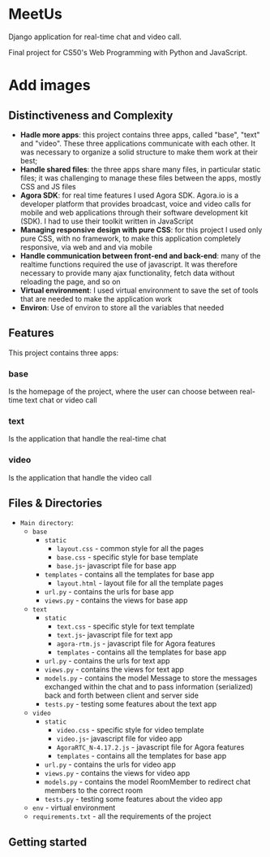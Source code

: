 # MeetUs
Django application for real-time chat and video call.

Final project for CS50's Web Programming with Python and JavaScript. 

# Add images

## Distinctiveness and Complexity
* **Hadle more apps**: this project contains three apps, called "base", "text" and "video". These three applications communicate with each other. It was necessary to organize a solid structure to make them work at their best;
* **Handle shared files**: the three apps share many files, in particular static files; it was challenging to manage these files between the apps, mostly CSS and JS files
* **Agora SDK**: for real time features I used Agora SDK. Agora.io is a developer platform that provides broadcast, voice and video calls for mobile and web applications through their software development kit (SDK). I had to use their toolkit written in JavaScript
* **Managing responsive design with pure CSS**: for this project I used only pure CSS, with no framework, to make this application completely responsive, via web and and via mobile
* **Handle communication between front-end and back-end**: many of the realtime functions required the use of javascript. It was therefore necessary to provide many ajax functionality, fetch data without reloading the page, and so on
* **Virtual environment**: I used virtual environment to save the set of tools that are needed to make the application work 
* **Environ**: Use of environ to store all the variables that needed

## Features
This project contains three apps:
### base
Is the homepage of the project, where the user can choose between real-time text chat or video call
### text
Is the application that handle the real-time chat 
### video
Is the application that handle the video call

## Files & Directories
- `Main directory`:
  - `base`
    - `static`
      - `layout.css` - common style for all the pages
      - `base.css` - specific style for base template
      - `base.js`- javascript file for base app
     - `templates` - contains all the templates for base app
       - `layout.html` - layout file for all the template pages  
    - `url.py` - contains the urls for base app
    - `views.py` - contains the views for base app
  - `text`
    - `static`
         - `text.css` - specific style for text template
         - `text.js`- javascript file for text app
         - `agora-rtm.js` - javascript file for Agora features
         - `templates` - contains all the templates for base app
     - `url.py` - contains the urls for text app
     - `views.py` - contains the views for text app
     - `models.py` - contains the model Message to store the messages exchanged within the chat and to pass information (serialized) back and forth between client and server side 
     - `tests.py` - testing some features about the text app
  - `video`
    - `static`
         - `video.css` - specific style for video template
         - `video.js`- javascript file for video app
         - `AgoraRTC_N-4.17.2.js` - javascript file for Agora features
         - `templates` - contains all the templates for base app
     - `url.py` - contains the urls for video app
     - `views.py` - contains the views for video app
     - `models.py` - contains the model RoomMember to redirect chat members to the correct room
     - `tests.py` - testing some features about the video app
  - `env` - virtual environment 
  - `requirements.txt` - all the requirements of the project

## Getting started
